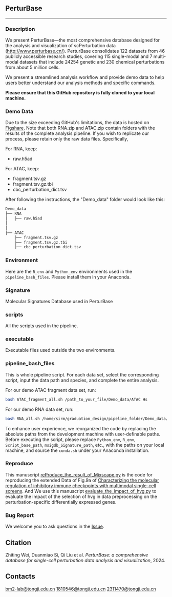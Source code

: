 ## PerturBase

---

### Description

We present PerturBase—the most comprehensive database designed for the analysis and visualization of scPerturbation data (http://www.perturbase.cn/). PerturBase consolidates 122 datasets from 46 publicly accessible research studies, covering 115 single-modal and 7 multi-modal datasets that include 24254 genetic and 230 chemical perturbations from about 5 million cells.

We present a streamlined analysis workflow and provide demo data to help users better understand our analysis methods and specific commands.

**Please ensure that this GitHub repository is fully cloned to your local machine.**

### Demo Data

Due to the size exceeding GitHub's limitations, the data is hosted on [Figshare](https://figshare.com/s/dddc4ddf91d0b100fd6c). Note that both RNA.zip and ATAC.zip contain folders with the results of the complete analysis pipeline. If you wish to replicate our process, please retain only the raw data files. Specifically,

For RNA, keep:

* raw.h5ad

For ATAC, keep:

* fragment.tsv.gz
* fragment.tsv.gz.tbi
* cbc_perturbation_dict.tsv

After following the instructions, the "Demo_data" folder would look like this:

```bash
Demo_data
├── RNA
│   ├── raw.h5ad
│   
│   
├── ATAC
    ├── fragment.tsv.gz
    ├── fragment.tsv.gz.tbi
    ├── cbc_perturbation_dict.tsv

```

### Environment

Here are the `R_env` and `Python_env` environments used in the `pipeline_bash_files`. Please install them in your Anaconda.

### Signature

Molecular Signatures Database used in PerturBase

### scripts

All the scripts used in the pipeline.

### executable

Executable files used outside the two environments.

### pipeline_bash_files

This is whole pipeline script. For each data set, select the corresponding script, input the data path and species, and complete the entire analysis.

For our demo ATAC fragment data set, run:

```bash
bash ATAC_fragment_all.sh /path_to_your_file/Demo_data/ATAC Hs
```

For our demo RNA data set, run:

```bash
bash RNA_all.sh /home/sirm/graduation_design/pipeline_folder/Demo_data/RNA Hs
```


To enhance user experience, we reorganized the code by replacing the absolute paths from the development machine with user-definable paths. Before executing the script, please replace `Python_env`, `R_env`, `Script_base_path`, `msigdb_Signature_path`, etc., with the paths on your local machine, and source the `conda.sh` under your Anaconda installation.

### Reproduce

This manuscript [reProduce_the_result_of_Mixscape.py](Reproduce/reProduce_the_result_of_Mixscape.py) is the code for reproducing the extended Data of Fig.9a of [Characterizing the molecular regulation of inhibitory immune checkpoints with multimodal single-cell screens](https://www.nature.com/articles/s41588-021-00778-2). And We use this manuscript [evaluate_the_impact_of_hvg.py](Reproduce/evaluate_the_impact_of_hvg.py) to evaluate the impact of the selection of hvg in data preprocessing on the perturbation-specific differentially expressed genes.

### Bug Report

We welcome you to ask questions in the [Issue](https://github.com/bm2-lab/PerturBase/issues).

## Citation

Zhiting Wei, Duanmiao Si, Qi Liu et al. *PerturBase: a comprehensive database for single-cell perturbation data analysis and visualization*, 2024.

## Contacts

bm2-lab@tongji.edu.cn
1810546@tongji.edu.cn
2311470@tongji.edu.cn
